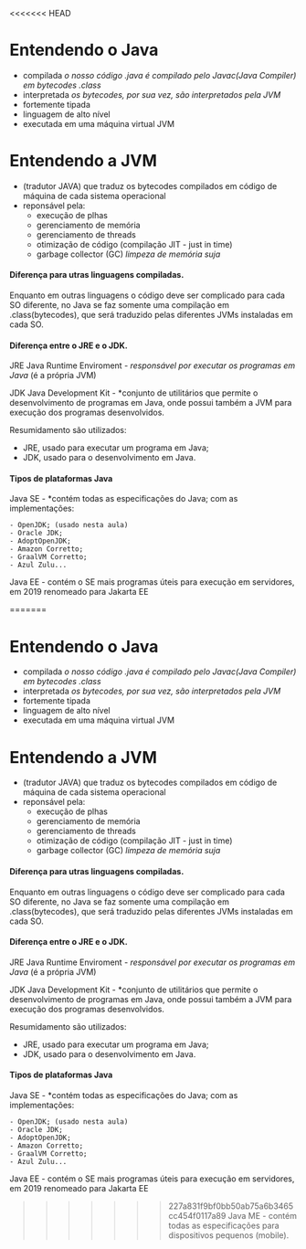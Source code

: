 <<<<<<< HEAD
# Entendendo o Java

- compilada
*o nosso código .java é compilado pelo Javac(Java Compiler) em bytecodes .class*
- interpretada
*os bytecodes, por sua vez, são interpretados pela JVM*
- fortemente tipada
- linguagem de alto nível
- executada em uma máquina virtual JVM

# Entendendo a JVM

- (tradutor JAVA) que traduz os bytecodes compilados em código de máquina de cada sistema operacional
- reponsável pela:
    - execução de plhas
    - gerenciamento de memória
    - gerenciamento de threads
    - otimização de código (compilação JIT - just in time)
    - garbage collector (GC) *limpeza de memória suja*

#### Diferença para utras linguagens compiladas.

Enquanto em outras linguagens o código deve ser complicado para cada SO diferente, no Java se faz somente uma compilação em .class(bytecodes), que será traduzido pelas diferentes JVMs instaladas em cada SO.

#### Diferença entre o JRE e o JDK.

JRE Java Runtime Enviroment - *responsável por executar os programas em Java* (é a própria JVM)

JDK Java Development Kit - *conjunto de utilitários que permite o desenvolvimento de programas em Java, onde possui também a JVM para execução dos programas desenvolvidos.

Resumidamento são utilizados:

- JRE, usado para executar um programa em Java;
- JDK, usado para o desenvolvimento em Java.

#### Tipos de plataformas Java

Java SE - *contém todas as especificações do Java; com as implementações:

    - OpenJDK; (usado nesta aula)
    - Oracle JDK;
    - AdoptOpenJDK;
    - Amazon Corretto;
    - GraalVM Corretto;
    - Azul Zulu...

Java EE - contém o SE mais programas úteis para execução em servidores, em 2019 renomeado para Jakarta EE

=======
# Entendendo o Java

- compilada
*o nosso código .java é compilado pelo Javac(Java Compiler) em bytecodes .class*
- interpretada
*os bytecodes, por sua vez, são interpretados pela JVM*
- fortemente tipada
- linguagem de alto nível
- executada em uma máquina virtual JVM

# Entendendo a JVM

- (tradutor JAVA) que traduz os bytecodes compilados em código de máquina de cada sistema operacional
- reponsável pela:
    - execução de plhas
    - gerenciamento de memória
    - gerenciamento de threads
    - otimização de código (compilação JIT - just in time)
    - garbage collector (GC) *limpeza de memória suja*

#### Diferença para utras linguagens compiladas.

Enquanto em outras linguagens o código deve ser complicado para cada SO diferente, no Java se faz somente uma compilação em .class(bytecodes), que será traduzido pelas diferentes JVMs instaladas em cada SO.

#### Diferença entre o JRE e o JDK.

JRE Java Runtime Enviroment - *responsável por executar os programas em Java* (é a própria JVM)

JDK Java Development Kit - *conjunto de utilitários que permite o desenvolvimento de programas em Java, onde possui também a JVM para execução dos programas desenvolvidos.

Resumidamento são utilizados:

- JRE, usado para executar um programa em Java;
- JDK, usado para o desenvolvimento em Java.

#### Tipos de plataformas Java

Java SE - *contém todas as especificações do Java; com as implementações:

    - OpenJDK; (usado nesta aula)
    - Oracle JDK;
    - AdoptOpenJDK;
    - Amazon Corretto;
    - GraalVM Corretto;
    - Azul Zulu...

Java EE - contém o SE mais programas úteis para execução em servidores, em 2019 renomeado para Jakarta EE

>>>>>>> 227a831f9bf0bb50ab75a6b3465cc454f0117a89
Java ME - contém todas as especificações para dispositivos pequenos (mobile).